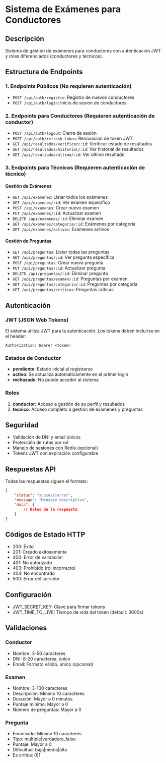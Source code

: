 # Sistema de Exámenes para Conductores

## Descripción
Sistema de gestión de exámenes para conductores con autenticación JWT y roles diferenciados (conductores y técnicos).

## Estructura de Endpoints

### 1. Endpoints Públicos (No requieren autenticación)
- `POST /api/auth/registro`: Registro de nuevos conductores
- `POST /api/auth/login`: Inicio de sesión de conductores

### 2. Endpoints para Conductores (Requieren autenticación de conductor)
- `POST /api/auth/logout`: Cierre de sesión
- `POST /api/auth/refresh-token`: Renovación de token JWT
- `GET /api/resultados/verificar/:id`: Verificar estado de resultados
- `GET /api/resultados/historial/:id`: Ver historial de resultados
- `GET /api/resultados/ultimo/:id`: Ver último resultado

### 3. Endpoints para Técnicos (Requieren autenticación de técnico)

#### Gestión de Exámenes
- `GET /api/examenes`: Listar todos los exámenes
- `GET /api/examenes/:id`: Ver examen específico
- `POST /api/examenes`: Crear nuevo examen
- `PUT /api/examenes/:id`: Actualizar examen
- `DELETE /api/examenes/:id`: Eliminar examen
- `GET /api/examenes/categoria/:id`: Exámenes por categoría
- `GET /api/examenes/activos`: Exámenes activos

#### Gestión de Preguntas
- `GET /api/preguntas`: Listar todas las preguntas
- `GET /api/preguntas/:id`: Ver pregunta específica
- `POST /api/preguntas`: Crear nueva pregunta
- `PUT /api/preguntas/:id`: Actualizar pregunta
- `DELETE /api/preguntas/:id`: Eliminar pregunta
- `GET /api/preguntas/examen/:id`: Preguntas por examen
- `GET /api/preguntas/categoria/:id`: Preguntas por categoría
- `GET /api/preguntas/criticas`: Preguntas críticas

## Autenticación

### JWT (JSON Web Tokens)
El sistema utiliza JWT para la autenticación. Los tokens deben incluirse en el header:
```
Authorization: Bearer <token>
```

### Estados de Conductor
- **pendiente**: Estado inicial al registrarse
- **activo**: Se actualiza automáticamente en el primer login
- **rechazado**: No puede acceder al sistema

### Roles
1. **conductor**: Acceso a gestión de su perfil y resultados
2. **tecnico**: Acceso completo a gestión de exámenes y preguntas

## Seguridad
- Validación de DNI y email únicos
- Protección de rutas por rol
- Manejo de sesiones con Redis (opcional)
- Tokens JWT con expiración configurable

## Respuestas API
Todas las respuestas siguen el formato:
```json
{
    "status": "success|error",
    "message": "Mensaje descriptivo",
    "data": {
        // Datos de la respuesta
    }
}
```

## Códigos de Estado HTTP
- 200: Éxito
- 201: Creado exitosamente
- 400: Error de validación
- 401: No autorizado
- 403: Prohibido (rol incorrecto)
- 404: No encontrado
- 500: Error del servidor

## Configuración
- JWT_SECRET_KEY: Clave para firmar tokens
- JWT_TIME_TO_LIVE: Tiempo de vida del token (default: 3600s)

## Validaciones
### Conductor
- Nombre: 3-50 caracteres
- DNI: 8-20 caracteres, único
- Email: Formato válido, único (opcional)

### Examen
- Nombre: 3-100 caracteres
- Descripción: Mínimo 10 caracteres
- Duración: Mayor a 0 minutos
- Puntaje mínimo: Mayor a 0
- Número de preguntas: Mayor a 0

### Pregunta
- Enunciado: Mínimo 10 caracteres
- Tipo: multiple|verdadero_falso
- Puntaje: Mayor a 0
- Dificultad: baja|media|alta
- Es crítica: 0|1
